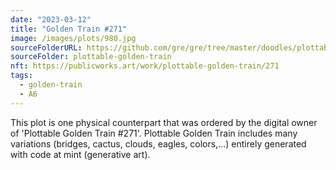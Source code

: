 ```yaml
---
date: "2023-03-12"
title: "Golden Train #271"
image: /images/plots/980.jpg
sourceFolderURL: https://github.com/gre/gre/tree/master/doodles/plottable-golden-train
sourceFolder: plottable-golden-train
nft: https://publicworks.art/work/plottable-golden-train/271
tags:
  - golden-train
  - A6
---
```


This plot is one physical counterpart that was ordered by the digital owner of 'Plottable Golden Train #271'. 
Plottable Golden Train includes many variations (bridges, cactus, clouds, eagles, colors,...) entirely generated with code at mint (generative art).
